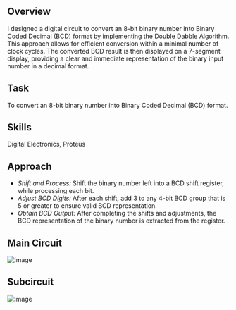## Overview
I designed a digital circuit to convert an 8-bit binary number into Binary Coded Decimal (BCD) format by implementing the Double Dabble Algorithm. This approach allows for efficient conversion within a minimal number of clock cycles. The converted BCD result is then displayed on a 7-segment display, providing a clear and immediate representation of the binary input number in a decimal format.


## Task
To convert an 8-bit binary number into Binary Coded Decimal (BCD) format.


## Skills
Digital Electronics, Proteus


## Approach
+ *Shift and Process:* Shift the binary number left into a BCD shift register, while processing each bit.
+ *Adjust BCD Digits:* After each shift, add 3 to any 4-bit BCD group that is 5 or greater to ensure valid BCD representation.
+ *Obtain BCD Output:* After completing the shifts and adjustments, the BCD representation of the binary number is extracted from the register.


## Main Circuit
![image](https://github.com/user-attachments/assets/02893f9e-6487-4c82-8e6a-47f274d7953c)


## Subcircuit
![image](https://github.com/user-attachments/assets/2833d70b-e685-4981-8753-4c52b6b0fd0e)
